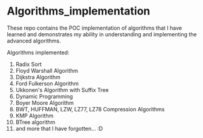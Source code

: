 # Algorithms_implementation
These repo contains the POC implementation of algorithms that I have learned
and demonstrates my ability in understanding and implementing the advanced algorithms.

Algorithms implemented:
1. Radix Sort
2. Floyd Warshall Algorithm
3. Dijkstra Algorithm
4. Ford Fulkerson Algorithm
5. Ukkonen's Algorithm with Suffix Tree
6. Dynamic Programming
7. Boyer Moore Algorithm
8. BWT, HUFFMAN, LZW, LZ77, LZ78 Compression Algorithms
9. KMP Algorithm
10. BTree algorithm
11. and more that I have forgotten... :D 